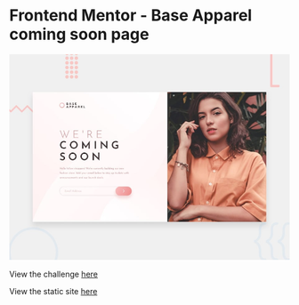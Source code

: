 # Frontend Mentor - Base Apparel coming soon page

![Design preview for the Base Apparel coming soon page coding challenge](./design/desktop-preview.jpg)

View the challenge [here](https://www.frontendmentor.io/challenges/base-apparel-coming-soon-page-5d46b47f8db8a7063f9331a0)

View the static site [here](https://frontend-mentor-base-apparel-coming-soon-form.vercel.app/)

